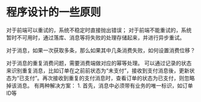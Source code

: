 # 程序设计的一些原则

对于前端可以重试的，系统不稳定时直接抛出错误；
对于前端不能重试的，系统暂时不可用时，通过落库、消息等将失败的处理存储起来，并进行异步重试。

对于消息，如果一次获取多条，那么如果其中几条消费失败，如何设置消费位移？

对于消息的重复消费问题，需要消费端做对应的幂等处理。
可以通过记录的状态来识别重复消息，比如订单在之前前状态为“未支付”，接收到支付消息後，更新状态为“已支付”。再次接收到重复的支付消息时，查看订单的状态为已支付，则忽略掉该消息。
有两种解决方案：
1. 
首先，消息中必须带有业务的唯一标识，如订单ID等

